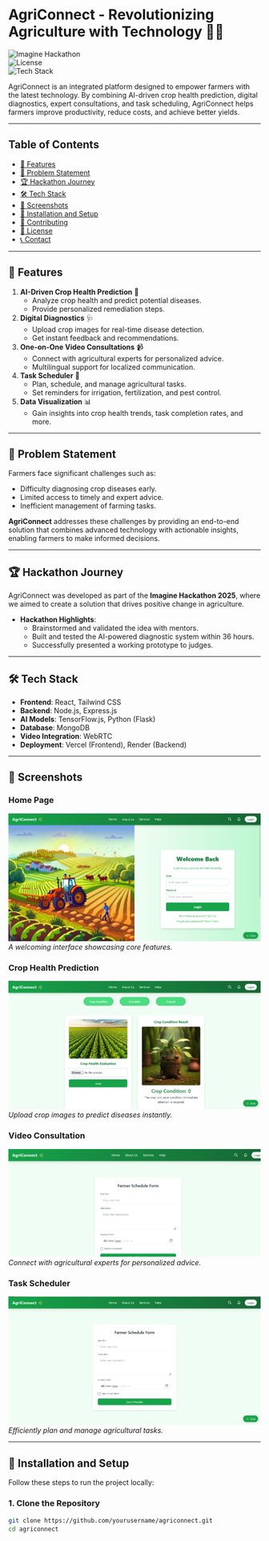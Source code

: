 # **AgriConnect - Revolutionizing Agriculture with Technology** 🌾💡

![Imagine Hackathon](https://img.shields.io/badge/Imagine-Hackathon-orange)  
![License](https://img.shields.io/badge/License-MIT-green)  
![Tech Stack](https://img.shields.io/badge/Tech%20Stack-React%20%7C%20Node.js%20%7C%20Python-blue)

AgriConnect is an integrated platform designed to empower farmers with the latest technology. By combining AI-driven crop health prediction, digital diagnostics, expert consultations, and task scheduling, AgriConnect helps farmers improve productivity, reduce costs, and achieve better yields.

---

## **Table of Contents**
- [🚀 Features](#features)
- [🎯 Problem Statement](#problem-statement)
- [🏆 Hackathon Journey](#hackathon-journey)
- [🛠️ Tech Stack](#tech-stack)
- [📸 Screenshots](#screenshots)
- [📂 Installation and Setup](#installation-and-setup)
- [🤝 Contributing](#contributing)
- [📜 License](#license)
- [📞 Contact](#contact)

---

## **🚀 Features**
1. **AI-Driven Crop Health Prediction** 🌱
   - Analyze crop health and predict potential diseases.
   - Provide personalized remediation steps.
2. **Digital Diagnostics** 🩺
   - Upload crop images for real-time disease detection.
   - Get instant feedback and recommendations.
3. **One-on-One Video Consultations** 📹
   - Connect with agricultural experts for personalized advice.
   - Multilingual support for localized communication.
4. **Task Scheduler** 📅
   - Plan, schedule, and manage agricultural tasks.
   - Set reminders for irrigation, fertilization, and pest control.
5. **Data Visualization** 📊
   - Gain insights into crop health trends, task completion rates, and more.

---

## **🎯 Problem Statement**
Farmers face significant challenges such as:
- Difficulty diagnosing crop diseases early.
- Limited access to timely and expert advice.
- Inefficient management of farming tasks.

**AgriConnect** addresses these challenges by providing an end-to-end solution that combines advanced technology with actionable insights, enabling farmers to make informed decisions.

---

## **🏆 Hackathon Journey**
AgriConnect was developed as part of the **Imagine Hackathon 2025**, where we aimed to create a solution that drives positive change in agriculture.

- **Hackathon Highlights**:
  - Brainstormed and validated the idea with mentors.
  - Built and tested the AI-powered diagnostic system within 36 hours.
  - Successfully presented a working prototype to judges.

---

## **🛠️ Tech Stack**
- **Frontend**: React, Tailwind CSS
- **Backend**: Node.js, Express.js
- **AI Models**: TensorFlow.js, Python (Flask)
- **Database**: MongoDB
- **Video Integration**: WebRTC
- **Deployment**: Vercel (Frontend), Render (Backend)

---

## **📸 Screenshots**

### **Home Page**
![Home Page](https://github.com/vedantdhawade/Agri_Connect-Imagine-Hackathon-/blob/main/Screenshot%202025-01-19%20132521.png?raw=true)  
*A welcoming interface showcasing core features.*

### **Crop Health Prediction**
![Crop Prediction](https://github.com/vedantdhawade/Agri_Connect-Imagine-Hackathon-/blob/main/Screenshot%202025-01-19%20132616.png?raw=true)  
*Upload crop images to predict diseases instantly.*

### **Video Consultation**
![Video Consultation](https://github.com/vedantdhawade/Agri_Connect-Imagine-Hackathon-/blob/main/Screenshot%202025-01-19%20132651.png?raw=true)  
*Connect with agricultural experts for personalized advice.*

### **Task Scheduler**
![Task Scheduler](https://github.com/vedantdhawade/Agri_Connect-Imagine-Hackathon-/blob/main/Screenshot%202025-01-19%20132708.png?raw=true)  
*Efficiently plan and manage agricultural tasks.*

---

## **📂 Installation and Setup**

Follow these steps to run the project locally:

### **1. Clone the Repository**
```bash
git clone https://github.com/yourusername/agriconnect.git
cd agriconnect

